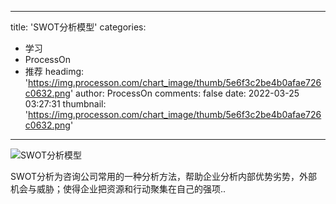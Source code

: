 
---
title: 'SWOT分析模型'
categories: 
 - 学习
 - ProcessOn
 - 推荐
headimg: 'https://img.processon.com/chart_image/thumb/5e6f3c2be4b0afae726c0632.png'
author: ProcessOn
comments: false
date: 2022-03-25 03:27:31
thumbnail: 'https://img.processon.com/chart_image/thumb/5e6f3c2be4b0afae726c0632.png'
---

<div>   
<img class="thumb" alt="SWOT分析模型" src="https://img.processon.com/chart_image/thumb/5e6f3c2be4b0afae726c0632.png" referrerpolicy="no-referrer">
<p>SWOT分析为咨询公司常用的一种分析方法，帮助企业分析内部优势劣势，外部机会与威胁；使得企业把资源和行动聚集在自己的强项..</p>  
</div>
            